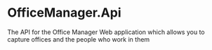 # OfficeManager.Api
The API for the Office Manager Web application which allows you to capture offices and the people who work in them
